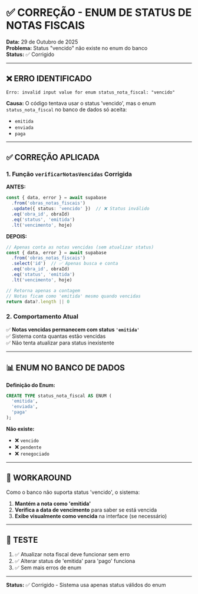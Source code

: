 # ✅ CORREÇÃO - ENUM DE STATUS DE NOTAS FISCAIS

**Data:** 29 de Outubro de 2025  
**Problema:** Status "vencido" não existe no enum do banco  
**Status:** ✅ Corrigido

---

## ❌ ERRO IDENTIFICADO

```
Erro: invalid input value for enum status_nota_fiscal: "vencido"
```

**Causa:** O código tentava usar o status 'vencido', mas o enum `status_nota_fiscal` no banco de dados só aceita:
- `emitida`
- `enviada`
- `paga`

---

## ✅ CORREÇÃO APLICADA

### **1. Função `verificarNotasVencidas` Corrigida**

**ANTES:**
```typescript
const { data, error } = await supabase
  .from('obras_notas_fiscais')
  .update({ status: 'vencido' })  // ❌ Status inválido
  .eq('obra_id', obraId)
  .eq('status', 'emitida')
  .lt('vencimento', hoje)
```

**DEPOIS:**
```typescript
// Apenas conta as notas vencidas (sem atualizar status)
const { data, error } = await supabase
  .from('obras_notas_fiscais')
  .select('id')  // ✅ Apenas busca e conta
  .eq('obra_id', obraId)
  .eq('status', 'emitida')
  .lt('vencimento', hoje)

// Retorna apenas a contagem
// Notas ficam como 'emitida' mesmo quando vencidas
return data?.length || 0
```

### **2. Comportamento Atual**

✅ **Notas vencidas permanecem com status `'emitida'`**  
✅ Sistema conta quantas estão vencidas  
✅ Não tenta atualizar para status inexistente  

---

## 📊 ENUM NO BANCO DE DADOS

**Definição do Enum:**
```sql
CREATE TYPE status_nota_fiscal AS ENUM (
  'emitida',
  'enviada',
  'paga'
);
```

**Não existe:**
- ❌ `vencido`
- ❌ `pendente`
- ❌ `renegociado`

---

## 🎯 WORKAROUND

Como o banco não suporta status 'vencido', o sistema:
1. **Mantém a nota como 'emitida'**
2. **Verifica a data de vencimento** para saber se está vencida
3. **Exibe visualmente como vencida** na interface (se necessário)

---

## 🧪 TESTE

1. ✅ Atualizar nota fiscal deve funcionar sem erro
2. ✅ Alterar status de 'emitida' para 'pago' funciona
3. ✅ Sem mais erros de enum

---

**Status:** ✅ Corrigido - Sistema usa apenas status válidos do enum


